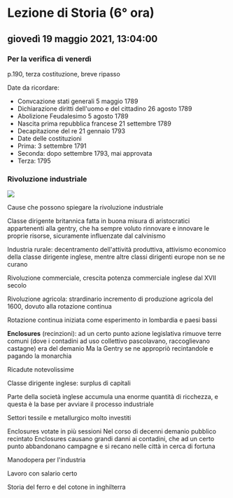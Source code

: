 # Lezione di Storia (6° ora)

## giovedì 19 maggio 2021, 13:04:00
### Per la verifica di venerdì

p.190, terza costituzione,  breve ripasso

Date da ricordare:
* Convcazione stati generali   5 maggio 1789
* Dichiarazione diritti dell'uomo e del cittadino  26 agosto 1789
* Abolizione Feudalesimo  5 agosto 1789
* Nascita prima repubblica francese 21 settembre 1789
* Decapitazione del re 21 gennaio 1793
* Date delle costituzioni
 * Prima: 3 settembre 1791
 * Seconda: dopo settembre 1793, mai approvata
 * Terza: 1795

### Rivoluzione industriale 
![](https://raw.githubusercontent.com/MatMasIt/notesArchive/main/latest/Storia/2021/maggio/mercoled%C3%AC_19/13_04_00/prima%20riv%20ind.svg)

Cause che possono spiegare la rivoluzione industriale

Classe dirigente britannica fatta in buona misura di aristocratici appartenenti alla gentry, che ha sempre voluto rinnovare e innovare le proprie risorse, sicuramente influenzate dal calvinismo

Industria rurale: decentramento dell'attività produttiva, attivismo economico della classe dirigente inglese, mentre altre classi dirigenti europe non se ne curano


Rivoluzione  commerciale, crescita potenza commerciale inglese dal XVII secolo

Rivoluzione agricola: strardinario incremento di produzione agricola del 1600, dovuto alla rotazione continua

Rotazione continua iniziata come esperimento in lombardia e paesi bassi

**Enclosures** (recinzioni): ad un certo punto azione legislativa rimuove terre comuni (dove i contadini ad uso collettivo pascolavano, raccoglievano castagne) era del demanio
Ma la Gentry se ne appropriò recintandole e pagando la monarchia


Ricadute notevolissime

Classe dirigente inglese: surplus di capitali

Parte della società inglese accumula una enorme quantità di ricchezza, e questa è la base per avviare il processo industriale

Settori tessile e metallurgico molto investiti

Enclosures votate in più sessioni
Nel corso di decenni demanio pubblico recintato
Enclosures causano grandi danni ai contadini, che ad un certo punto abbandonano campagne e si recano nelle città in cerca di fortuna

Manodopera per l'industria

Lavoro con salario certo

Storia del ferro e del cotone in inghilterra
<!--stackedit_data:
eyJoaXN0b3J5IjpbLTEyMzUzMzkwNzgsLTY0NzU2MzM4NCwtMj
Y5MDEyMDcyLDk2NzM2NDAyOCwtODU1NTM4OTQzXX0=
-->